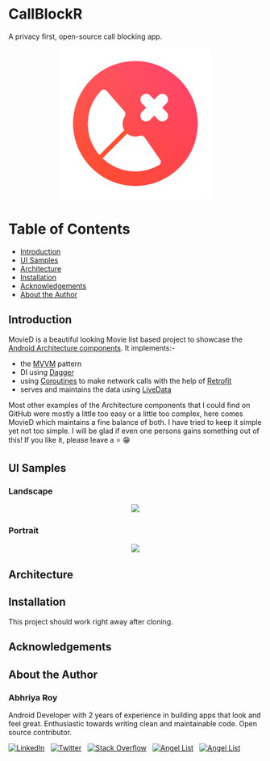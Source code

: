 # CallBlockR
A privacy first, open-source call blocking app.

<p align="center">
 <img src="resources/ic_callblocker_high_res.png" alt="CallBlockR" width=300 height=300>
 </a>
</p>

# Table of Contents

- [Introduction](#introduction) <br>
- [UI Samples](#ui-samples) <br>
- [Architecture](#things-to-look-out-for)<br>
- [Installation](#installation) <br>
- [Acknowledgements](#acknowledgements) <br>
- [About the Author](#about-the-author)<br>

## Introduction

MovieD is a beautiful looking Movie list based project to showcase the [Android Architecture components](https://developer.android.com/topic/libraries/architecture).
It implements:-
- the [MVVM](https://medium.com/upday-devs/android-architecture-patterns-part-3-model-view-viewmodel-e7eeee76b73b) pattern
- DI using [Dagger](https://github.com/google/dagger)
- using [Coroutines](https://kotlinlang.org/docs/reference/coroutines-overview.html) to make network calls with the help of [Retrofit](https://square.github.io/retrofit/)
- serves and maintains the data using [LiveData](https://developer.android.com/reference/android/arch/lifecycle/LiveData)

Most other examples of the Architecture components that I could find on GitHub were mostly a little too easy or a little too complex, here comes MovieD which maintains a fine balance of both. I have tried to keep it simple yet not too simple. I will be glad if even one persons gains something out of this! If you like it, please leave a ⭐ 😁

## UI Samples

### Landscape

<p align="center">
  <img height="400" src="resources/landscape_demo.gif">
</p>

### Portrait

<p align="center">
  <img height="600" src="resources/portrait_demo.gif">
</p>

## Architecture



## Installation
This project should work right away after cloning.
              
## Acknowledgements



## About the Author

### Abhriya Roy

 Android Developer with 2 years of experience in building apps that look and feel great. 
 Enthusiastic towards writing clean and maintainable code.
 Open source contributor.

 <a href="https://www.linkedin.com/in/abhriya-roy/"><img src="https://i.imgur.com/toWXOAd.png" alt="LinkedIn" width=40 height=40></a>     &nbsp;
 <a href="https://twitter.com/AbhriyaR"><img src="https://i.imgur.com/ymEo5Iy.png" alt="Twitter" width=42 height=40></a> 
 &nbsp;
 <a href="https://stackoverflow.com/users/6197251/abhriya-roy"><img src="https://i.imgur.com/JakJaHP.png" alt="Stack Overflow" width=40  height=40></a> 
 &nbsp;
 <a href="https://angel.co/abhriya-roy?public_profile=1"><img src="https://i.imgur.com/TiwMDMK.png" alt="Angel List" width=40  height=40></a>
 &nbsp;
 <a href="https://play.google.com/store/apps/developer?id=Zebro+Studio"><img src="https://i.imgur.com/Rj1IsYI.png" alt="Angel List" width=40  height=40></a>

 <br>
          
  

